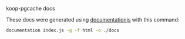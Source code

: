 koop-pgcache docs

These docs were generated using [documentationjs](https://github.com/documentationjs) with this command: 

```bash
documentation index.js -g -f html -o ./docs
```

